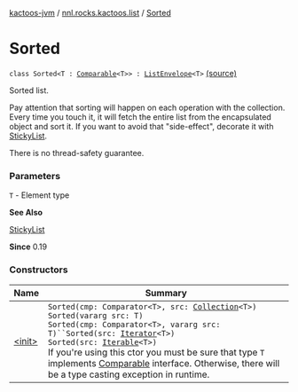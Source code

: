 [kactoos-jvm](../../index.md) / [nnl.rocks.kactoos.list](../index.md) / [Sorted](.)

# Sorted

`class Sorted<T : `[`Comparable`](https://kotlinlang.org/api/latest/jvm/stdlib/kotlin/-comparable/index.html)`<T>> : `[`ListEnvelope`](../-list-envelope/index.md)`<T>` [(source)](https://github.com/neonailol/kactoos/blob/master/kactoos-jvm/src/main/kotlin/nnl/rocks/kactoos/list/Sorted.kt#L23)

Sorted list.

Pay attention that sorting will happen on each operation
with the collection. Every time you touch it, it will fetch the
entire list from the encapsulated object and sort it. If you
want to avoid that "side-effect", decorate it with
[StickyList](../-sticky-list/index.md).

There is no thread-safety guarantee.

### Parameters

`T` - Element type

**See Also**

[StickyList](../-sticky-list/index.md)

**Since**
0.19

### Constructors

| Name | Summary |
|---|---|
| [&lt;init&gt;](-init-.md) | `Sorted(cmp: Comparator<T>, src: `[`Collection`](https://kotlinlang.org/api/latest/jvm/stdlib/kotlin.collections/-collection/index.html)`<T>)`<br>`Sorted(vararg src: T)`<br>`Sorted(cmp: Comparator<T>, vararg src: T)``Sorted(src: `[`Iterator`](https://kotlinlang.org/api/latest/jvm/stdlib/kotlin.collections/-iterator/index.html)`<T>)`<br>`Sorted(src: `[`Iterable`](https://kotlinlang.org/api/latest/jvm/stdlib/kotlin.collections/-iterable/index.html)`<T>)`<br>If you're using this ctor you must be sure that type `T` implements [Comparable](https://kotlinlang.org/api/latest/jvm/stdlib/kotlin/-comparable/index.html) interface. Otherwise, there will be a type casting exception in runtime. |

